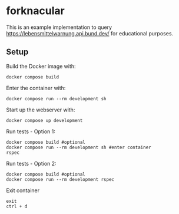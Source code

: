 # forknacular
This is an example implementation to query https://lebensmittelwarnung.api.bund.dev/ for educational purposes.

## Setup

Build the Docker image with:
```shell
docker compose build
```

Enter the container with:
```shell
docker compose run --rm development sh
```

Start up the webserver with:
```Shell
docker compose up development
```

Run tests - Option 1:
```Shell
docker compose build #optional
docker compose run --rm development sh #enter container
rspec
```

Run tests - Option 2:
```Shell
docker compose build #optional
docker compose run --rm development rspec
```

Exit container
```Shell
exit
ctrl + d
```
